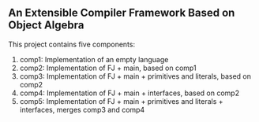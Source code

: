 ## An Extensible Compiler Framework Based on Object Algebra


This project contains five components:
1. comp1: Implementation of an empty language
2. comp2: Implementation of FJ + main, based on comp1
3. comp3: Implementation of FJ + main + primitives and literals, based on comp2
4. comp4: Implementation of FJ + main + interfaces, based on comp2
5. comp5: Implementation of FJ + main + 
          primitives and literals + interfaces, merges comp3 and comp4


